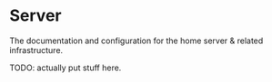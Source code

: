 # Server

The documentation and configuration for the home server & related infrastructure.

TODO: actually put stuff here.